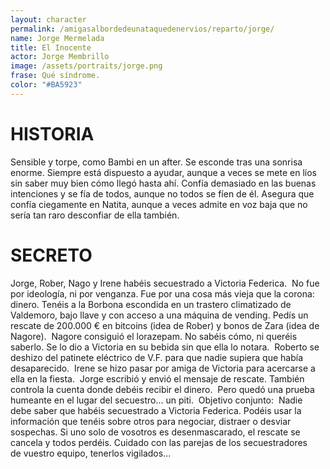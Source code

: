 ```yaml
---
layout: character
permalink: /amigasalbordedeunataquedenervios/reparto/jorge/
name: Jorge Mermelada
title: El Inocente 
actor: Jorge Membrillo
image: /assets/portraits/jorge.png
frase: Qué síndrome.
color: "#BA5923"
---
```


# HISTORIA

Sensible y torpe, como Bambi en un after. Se esconde tras una sonrisa enorme. Siempre está dispuesto a ayudar, aunque a veces se mete en líos sin saber muy bien cómo llegó hasta ahí. Confía demasiado en las buenas intenciones y se fía de todos, aunque no todos se fíen de él. Asegura que confía ciegamente en Natita, aunque a veces admite en voz baja que no sería tan raro desconfiar de ella también.

# SECRETO

Jorge, Rober, Nago y Irene habéis secuestrado a Victoria Federica.  No fue por ideología, ni por venganza. Fue por una cosa más vieja que la corona: dinero. Tenéis a la Borbona escondida en un trastero climatizado de Valdemoro, bajo llave y con acceso a una máquina de vending. Pedís un rescate de 200.000 € en bitcoins (idea de Rober) y bonos de Zara (idea de Nagore).  Nagore consiguió el lorazepam. No sabéis cómo, ni queréis saberlo. Se lo dio a Victoria en su bebida sin que ella lo notara.  Roberto se deshizo del patinete eléctrico de V.F. para que nadie supiera que había desaparecido.  Irene se hizo pasar por amiga de Victoria para acercarse a ella en la fiesta.  Jorge escribió y envió el mensaje de rescate. También controla la cuenta donde debéis recibir el dinero.  Pero quedó una prueba humeante en el lugar del secuestro... un piti.  Objetivo conjunto:  Nadie debe saber que habéis secuestrado a Victoria Federica. Podéis usar la información que tenéis sobre otros para negociar, distraer o desviar sospechas. Si uno solo de vosotros es desenmascarado, el rescate se cancela y todos perdéis. Cuidado con las parejas de los secuestradores de vuestro equipo, tenerlos vigilados...
